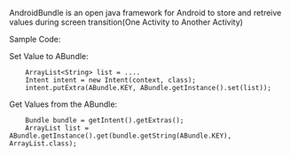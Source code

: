AndroidBundle is an open java framework for Android to store and retreive values during screen transition(One Activity to Another Activity)

Sample Code:

Set Value to ABundle:
        
        ArrayList<String> list = .... 
        Intent intent = new Intent(context, class);
        intent.putExtra(ABundle.KEY, ABundle.getInstance().set(list));
  
Get Values from the ABundle:
        
        Bundle bundle = getIntent().getExtras();
        ArrayList list = ABundle.getInstance().get(bundle.getString(ABundle.KEY), ArrayList.class);
